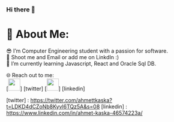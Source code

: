 ### Hi there 👋

<h1>💫 About Me:</h1>
😎 I’m Computer Engineering student with a passion for software.<br>
🤝 Shoot me and Email or add me on LinkdIn :)<br>
🌱 I’m currently learning Javascript, React and Oracle Sql DB.<br>


🌐 Reach out to me:<br>
[<img height="32" width="32" src="https://unpkg.com/simple-icons@v8/icons/twitter.svg" />] [twitter]
[<img height="32" width="32" src="https://unpkg.com/simple-icons@v8/icons/linkedin.svg" />] [linkedin]

[twitter] : https://twitter.com/ahmettkaska?t=LDKD4dCZoNb8Kyvl6TQz5A&s=08
[linkedin] : https://www.linkedin.com/in/ahmet-kaska-46574223a/
